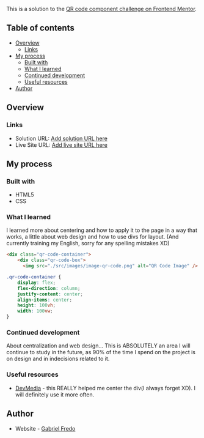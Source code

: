 This is a solution to the [QR code component challenge on Frontend Mentor](https://www.frontendmentor.io/challenges/qr-code-component-iux_sIO_H). 

## Table of contents

- [Overview](#overview)
  - [Links](#links)
- [My process](#my-process)
  - [Built with](#built-with)
  - [What I learned](#what-i-learned)
  - [Continued development](#continued-development)
  - [Useful resources](#useful-resources)
- [Author](#author)

## Overview

### Links

- Solution URL: [Add solution URL here](https://your-solution-url.com)
- Live Site URL: [Add live site URL here](https://your-live-site-url.com)

## My process

### Built with

- HTML5
- CSS 

### What I learned

I learned more about centering and how to apply it to the page in a way that works, a little about web design and how to use divs for layout. (And currently training my English, sorry for any spelling mistakes XD)

```html
<div class="qr-code-container">
    <div class="qr-code-box">
      <img src="./src/images/image-qr-code.png" alt="QR Code Image" />
```
```css
.qr-code-container {
    display: flex;
    flex-direction: column;
    justify-content: center;
    align-items: center;
    height: 100vh;
    width: 100vw;
}
```

### Continued development

About centralization and web design... This is ABSOLUTELY an area I will continue to study in the future, as 90% of the time I spend on the project is on design and in indecisions related to it.

### Useful resources

- [DevMedia](https://www.devmedia.com.br/como-centralizar-divs-em-html-e-css/37568) - this REALLY helped me center the div(I always forget XD). I will definitely use it more often.


## Author

- Website - [Gabriel Fredo](https://gabriel-fredo.github.io/Portf-lio-simplificado/)
